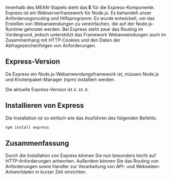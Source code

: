 Innerhalb des MEAN-Stapels steht das **E** für die Express-Komponente. Express ist ein Webserverframework für Node.js. Es behandelt unser Anforderungsrouting und Hilfsprogramm. Es wurde entwickelt, um das Erstellen von Webanwendungen zu vereinfachen, die auf der Node.js-Runtime gehostet werden. Bei Express steht zwar das Routing im Vordergrund, jedoch unterstützt das Framework Webanwendungen auch im Zusammenhang mit HTTP-Cookies und den Daten der Abfragezeichenfolgen von Anforderungen.

## <a name="express-version"></a>Express-Version

Da Express ein Node.js-Webanwendungsframework ist, müssen Node.js und Knotenpaket-Manager (npm) installiert werden.

Die aktuelle Express-Version ist `4.16.0`.

## <a name="how-to-install-express"></a>Installieren von Express

Die Installation ist so einfach wie das Ausführen des folgenden Befehls:

   ```bash
   npm install express
   ```

## <a name="summary"></a>Zusammenfassung

Durch die Installation von Express können Sie nun besonders leicht auf HTTP-Anforderungen antworten. Außerdem können Sie das Routing von Anforderungen sowie Handler zur Verarbeitung von API- und Webseiten-Antwortdaten in kurzer Zeit einrichten.